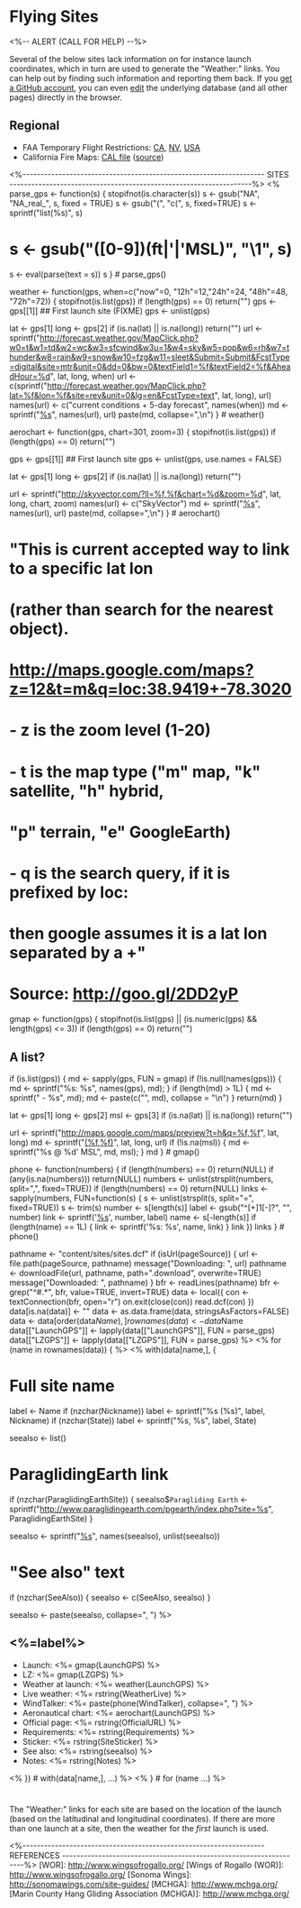 # Flying Sites

<%-- ALERT (CALL FOR HELP) --%>
<div class="alert alert-warning" role="alert">
Several of the below sites lack information on for instance launch
coordinates, which in turn are used to generate the "Weather:" links.
You can help out by finding such information and reporting them back.
If you <a class="alert-link" id="edit"
href="https://github.com/join">get a GitHub account</a>, you can even
<span style="white-space: nowrap;"><a class="alert-link" id="edit"
href="https://github.com/BHGC/website/tree/master/content/sites/sites.dcf">edit</a>
<span class="glyphicon glyphicon-edit"></span></span> 
the underlying database (and all other pages) directly in the browser.
</div>


## Regional

* FAA Temporary Flight Restrictions:
  [CA](http://tfr.faa.gov/tfr_map/states.jsp?select2=CA),
  [NV](http://tfr.faa.gov/tfr_map/states.jsp?select2=NV),
  [USA](http://tfr.faa.gov/tfr_map_ims/html/index.html)
* California Fire Maps:
  [CAL file](https://www.google.com/maps/d/u/0/viewer?mid=zp8nK_5H0MFQ.kzTmU5XK-qJQ)
  ([source](http://www.fire.ca.gov/general/firemaps.php))


<%-------------------------------------------------------------------
 SITES
 -------------------------------------------------------------------%>
<%
parse_gps <- function(s) {
  stopifnot(is.character(s))
  s <- gsub("NA", "NA_real_", s, fixed = TRUE)
  s <- gsub("(", "c(", s, fixed=TRUE)
  s <- sprintf("list(%s)", s)
#  s <- gsub("([0-9])(ft|'|'MSL)", "\\1", s)
  s <- eval(parse(text = s))
  s
} # parse_gps()


weather <- function(gps, when=c("now"=0, "12h"=12,"24h"=24, "48h"=48, "72h"=72)) {
  stopifnot(is.list(gps))
  if (length(gps) == 0) return("")
  gps <- gps[[1]] ## First launch site (FIXME)
  gps <- unlist(gps)

  lat <- gps[1]
  long <- gps[2]
  if (is.na(lat) || is.na(long)) return("")
  url <-
  sprintf("http://forecast.weather.gov/MapClick.php?w0=t&w1=td&w2=wc&w3=sfcwind&w3u=1&w4=sky&w5=pop&w6=rh&w7=thunder&w8=rain&w9=snow&w10=fzg&w11=sleet&Submit=Submit&FcstType=digital&site=mtr&unit=0&dd=0&bw=0&textField1=%f&textField2=%f&AheadHour=%d",
  lat, long, when)
  url <-
  c(sprintf("http://forecast.weather.gov/MapClick.php?lat=%f&lon=%f&site=rev&unit=0&lg=en&FcstType=text",
  lat, long), url)
  names(url) <- c("current conditions + 5-day forecast", names(when))
  md <- sprintf("[%s](%s)", names(url), url)
  paste(md, collapse=",\n")
} # weather()


aerochart <- function(gps, chart=301, zoom=3) {
  stopifnot(is.list(gps))
  if (length(gps) == 0) return("")

  gps <- gps[[1]] ## First launch site
  gps <- unlist(gps, use.names = FALSE)
  
  lat <- gps[1]
  long <- gps[2]
  if (is.na(lat) || is.na(long)) return("")
  
  url <- sprintf("http://skyvector.com/?ll=%f,%f&chart=%d&zoom=%d",
                 lat, long, chart, zoom)
  names(url) <- c("SkyVector")
  md <- sprintf("[%s](%s)", names(url), url)
  paste(md, collapse=",\n")
} # aerochart()


# "This is current accepted way to link to a specific lat lon
#  (rather than search for the nearest object).
#  http://maps.google.com/maps?z=12&t=m&q=loc:38.9419+-78.3020
#  - z is the zoom level (1-20)
#  - t is the map type ("m" map, "k" satellite, "h" hybrid,
#      "p" terrain, "e" GoogleEarth)
#  - q is the search query, if it is prefixed by loc:
#      then google assumes it is a lat lon separated by a +"
#  Source: http://goo.gl/2DD2yP
gmap <- function(gps) {
  stopifnot(is.list(gps) || (is.numeric(gps) && length(gps) <= 3))
  if (length(gps) == 0) return("")

  ## A list?
  if (is.list(gps)) {
    md <- sapply(gps, FUN = gmap)
	if (!is.null(names(gps))) {
      md <- sprintf("%s: %s", names(gps), md);
	}
    if (length(md) > 1L) {
      md <- sprintf("  - %s", md);
      md <- paste(c("", md), collapse = "\n")
    }
    return(md)
  }
	
  lat <- gps[1]
  long <- gps[2]
  msl <- gps[3]
  if (is.na(lat) || is.na(long)) return("")
  
  url <- sprintf("http://maps.google.com/maps/preview?t=h&q=%f,%f", lat, long)
  md <- sprintf("[(%f,%f)](%s)", lat, long, url)
  if (!is.na(msl)) {
    md <- sprintf("%s @ %d' MSL", md, msl);
  }
  md 
} # gmap()

phone <- function(numbers) {
  if (length(numbers) == 0) return(NULL)
  if (any(is.na(numbers))) return(NULL)
  numbers <- unlist(strsplit(numbers, split=",", fixed=TRUE))
  if (length(numbers) == 0) return(NULL)
  links <- sapply(numbers, FUN=function(s) {
    s <- unlist(strsplit(s, split="=", fixed=TRUE))
	s <- trim(s)
    number <- s[length(s)]
	label <- gsub("^[+]1[-]?", "", number)
    link <- sprintf('<a href="tel:%s">%s</a>', number, label)
    name <- s[-length(s)]
    if (length(name) == 1L) {
	  link <- sprintf('%s: %s', name, link)
	}
	link
  })
  links
} # phone()

pathname <- "content/sites/sites.dcf"
if (isUrl(pageSource)) {
  url <- file.path(pageSource, pathname)
  message("Downloading: ", url)
  pathname <- downloadFile(url, pathname, path=".download", overwrite=TRUE)
  message("Downloaded: ", pathname)
}
bfr <- readLines(pathname)
bfr <- grep("^#.*", bfr, value=TRUE, invert=TRUE)
data <- local({
  con <- textConnection(bfr, open="r")
  on.exit(close(con))
  read.dcf(con)
})
data[is.na(data)] <- ""
data <- as.data.frame(data, stringsAsFactors=FALSE)
data <- data[order(data$Name),]
rownames(data) <- data$Name
data[["LaunchGPS"]] <- lapply(data[["LaunchGPS"]], FUN = parse_gps)
data[["LZGPS"]] <- lapply(data[["LZGPS"]], FUN = parse_gps)
%>
<% for (name in rownames(data)) { %>
<% with(data[name,], {

  # Full site name
  label <- Name
  if (nzchar(Nickname)) label <- sprintf("%s (%s)", label, Nickname)
  if (nzchar(State)) label <- sprintf("%s, %s", label, State)

  seealso <- list()

  # ParaglidingEarth link
  if (nzchar(ParaglidingEarthSite)) {
    seealso$`Paragliding Earth` <- sprintf("http://www.paraglidingearth.com/pgearth/index.php?site=%s", ParaglidingEarthSite)
  }

  seealso <- sprintf("[%s](%s)", names(seealso), unlist(seealso))
  
  # "See also" text
  if (nzchar(SeeAlso)) {
    seealso <- c(SeeAlso, seealso)
  }
  
  seealso <- paste(seealso, collapse=", ")
%>
## <%=label%>

* Launch: <%= gmap(LaunchGPS) %>
* LZ: <%= gmap(LZGPS) %>
* Weather at launch: <%= weather(LaunchGPS) %>
* Live weather: <%= rstring(WeatherLive) %>
* WindTalker: <%= paste(phone(WindTalker), collapse=", ") %>
* Aeronautical chart: <%= aerochart(LaunchGPS) %>
* Official page: <%= rstring(OfficialURL) %>
* Requirements: <%= rstring(Requirements) %>
* Sticker: <%= rstring(SiteSticker) %>
* See also: <%= rstring(seealso) %>
* Notes: <%= rstring(Notes) %>

<% }) # with(data[name,], ...) %>
<% } # for (name ...) %>


<div class="alert alert-info" role="alert" style="margin-top: 5ex;">
The "Weather:" links for each site are based on the location of the
launch (based on the latitudinal and longitudinal coordinates).
If there are more than one launch at a site, then the weather for the
<em>first</em> launch is used.
</div>


<%-------------------------------------------------------------------
 REFERENCES
 -------------------------------------------------------------------%>
[WOR]: http://www.wingsofrogallo.org/
[Wings of Rogallo (WOR)]: http://www.wingsofrogallo.org/
[Sonoma Wings]: http://sonomawings.com/site-guides/
[MCHGA]: http://www.mchga.org/
[Marin County Hang Gliding Association (MCHGA)]: http://www.mchga.org/
